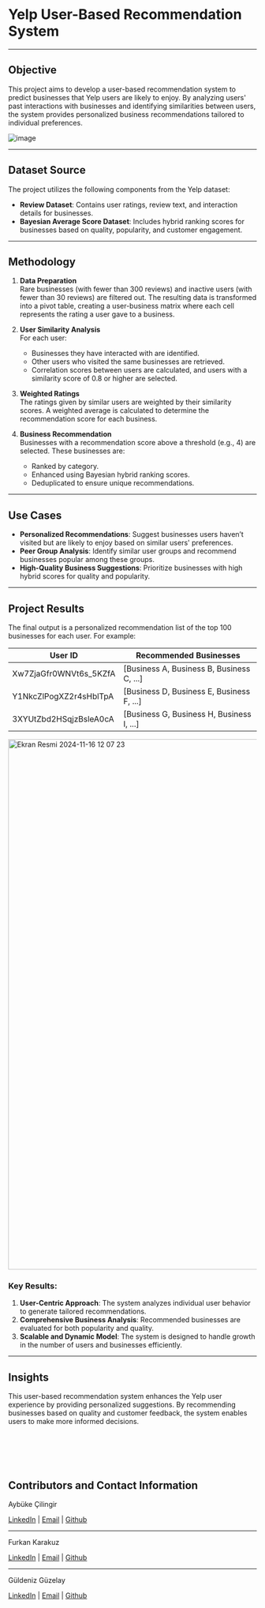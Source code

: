 # Yelp User-Based Recommendation System

---

## Objective

This project aims to develop a user-based recommendation system to predict businesses that Yelp users are likely to enjoy. By analyzing users' past interactions with businesses and identifying similarities between users, the system provides personalized business recommendations tailored to individual preferences.

![image](https://github.com/user-attachments/assets/c7e1a91f-4218-40c3-ad89-76cdf458eea5)

---

## Dataset Source

The project utilizes the following components from the Yelp dataset:

- **Review Dataset**: Contains user ratings, review text, and interaction details for businesses.
- **Bayesian Average Score Dataset**: Includes hybrid ranking scores for businesses based on quality, popularity, and customer engagement.

---

## Methodology

1. **Data Preparation**  
Rare businesses (with fewer than 300 reviews) and inactive users (with fewer than 30 reviews) are filtered out. The resulting data is transformed into a pivot table, creating a user-business matrix where each cell represents the rating a user gave to a business.

2. **User Similarity Analysis**  
For each user:
   - Businesses they have interacted with are identified.
   - Other users who visited the same businesses are retrieved.
   - Correlation scores between users are calculated, and users with a similarity score of 0.8 or higher are selected.

3. **Weighted Ratings**  
The ratings given by similar users are weighted by their similarity scores. A weighted average is calculated to determine the recommendation score for each business.

4. **Business Recommendation**  
Businesses with a recommendation score above a threshold (e.g., 4) are selected. These businesses are:
   - Ranked by category.
   - Enhanced using Bayesian hybrid ranking scores.
   - Deduplicated to ensure unique recommendations.

---

## Use Cases

- **Personalized Recommendations**: Suggest businesses users haven’t visited but are likely to enjoy based on similar users' preferences.  
- **Peer Group Analysis**: Identify similar user groups and recommend businesses popular among these groups.  
- **High-Quality Business Suggestions**: Prioritize businesses with high hybrid scores for quality and popularity.

---

## Project Results

The final output is a personalized recommendation list of the top 100 businesses for each user. For example:

| **User ID**               | **Recommended Businesses**                         |
|---------------------------|----------------------------------------------------|
| Xw7ZjaGfr0WNVt6s_5KZfA    | [Business A, Business B, Business C, ...]         |
| Y1NkcZlPogXZ2r4sHblTpA    | [Business D, Business E, Business F, ...]         |
| 3XYUtZbd2HSqjzBsleA0cA    | [Business G, Business H, Business I, ...]         |

<img width="1075" alt="Ekran Resmi 2024-11-16 12 07 23" src="https://github.com/user-attachments/assets/0b77ff38-d1b1-40da-be1d-d0d851df4d5b">

### Key Results:
1. **User-Centric Approach**: The system analyzes individual user behavior to generate tailored recommendations.  
2. **Comprehensive Business Analysis**: Recommended businesses are evaluated for both popularity and quality.  
3. **Scalable and Dynamic Model**: The system is designed to handle growth in the number of users and businesses efficiently.

---

## Insights

This user-based recommendation system enhances the Yelp user experience by providing personalized suggestions. By recommending businesses based on quality and customer feedback, the system enables users to make more informed decisions.


<br><br>
---

## Contributors and Contact Information

Aybüke Çilingir

[LinkedIn](https://www.linkedin.com/in/aybukecilingir/) | [Email](mailto:aybukecilingir@outlook.com) | [Github](https://github.com/AybukeCilingir)
  
---

Furkan Karakuz

[LinkedIn](https://www.linkedin.com/in/furkankarakuz/) | [Email](mailto:karakuzfurkan.98@gmail.com) | [Github](https://github.com/furkankarakuz)

---
Güldeniz Güzelay

[LinkedIn](https://www.linkedin.com/in/guldenizguzelay/) | [Email](mailto:denizguzelay@hotmail.com) | [Github](https://github.com/Guldenizguzelay)
